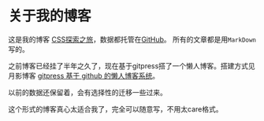 关于我的博客
====

这是我的博客 [CSS探索之旅](http://blog.doyoe.com/)，数据都托管在[GitHub](https://github.com/)。
所有的文章都是用`MarkDown`写的。

之前博客已经挂了半年之久了，现在基于gitpress搭了一个懒人博客。搭建方式见月影博客 [gitpress 基于 github 的懒人博客系统](http://blog.silverna.org/~posts/gitpress/2013-11-17-gitpress.org%20%E5%9F%BA%E4%BA%8Egithub%E7%9A%84%E6%87%92%E4%BA%BA%E5%8D%9A%E5%AE%A2%E7%B3%BB%E7%BB%9F.md)。

以前的数据还保留着，会有选择性的迁移一些过来。

这个形式的博客真心太适合我了，完全可以随意写，不用太care格式。